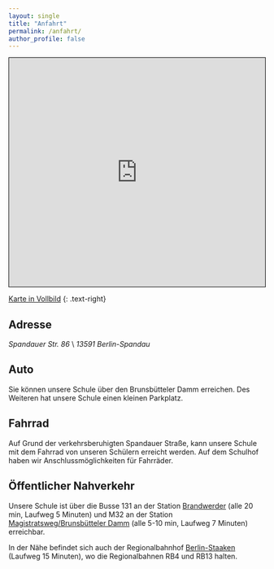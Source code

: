 ```yaml
---
layout: single
title: "Anfahrt"
permalink: /anfahrt/
author_profile: false
---
```


<iframe width="100%" height="450" frameborder="0" scrolling="no" marginheight="0" marginwidth="0" src="https://www.openstreetmap.org/export/embed.html?bbox=13.146761655807497%2C52.53412596404701%2C13.158713579177858%2C52.53803500223838&amp;layer=mapnik&amp;marker=52.53608052664509%2C13.152737617492676" style="border: 1px solid black"></iframe>

[Karte in Vollbild](https://www.openstreetmap.org/?mlat=52.53608&amp;mlon=13.15274#map=17/52.53608/13.15274&amp;layers=N)
{: .text-right}

## Adresse

*Spandauer Str. 86* \\
*13591 Berlin-Spandau*

## Auto

Sie können unsere Schule über den Brunsbütteler Damm erreichen. Des Weiteren hat
unsere Schule einen kleinen Parkplatz.

## Fahrrad

Auf Grund der verkehrsberuhigten Spandauer Straße, kann unsere Schule mit dem
Fahrrad von unseren Schülern erreicht werden. Auf dem Schulhof haben wir
Anschlussmöglichkeiten für Fahrräder.

## Öffentlicher Nahverkehr

Unsere Schule ist über die Busse 131 an der Station
[Brandwerder](https://fahrinfo.bvg.de/Fahrinfo/bin/stboard.bin/en?ld=0.1&time=12:10&input=9037122&start=1&view=STATIONINFO&)
(alle 20 min, Laufweg 5 Minuten) und M32 an der Station
[Magistratsweg/Brunsbütteler Damm](https://fahrinfo.bvg.de/Fahrinfo/bin/stboard.bin/en?ld=0.1&time=09:14&input=9037101&start=1&view=STATIONINFO&)
(alle 5-10 min, Laufweg 7 Minuten) erreichbar.

In der Nähe befindet sich auch der Regionalbahnhof
[Berlin-Staaken](https://fahrinfo.bvg.de/barrierefrei/bin/stboard.bin/en?ld=0.1&time=07:20&input=9743855&start=1&view=STATIONINFO&)
(Laufweg 15 Minuten), wo die Regionalbahnen RB4 und RB13 halten.
